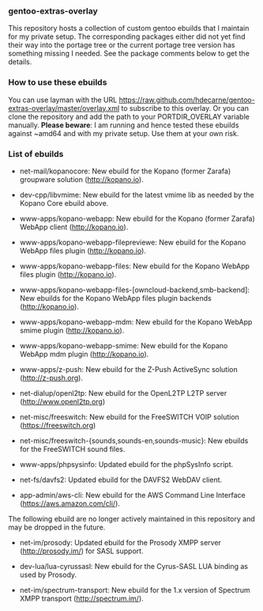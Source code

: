 ### gentoo-extras-overlay
This repository hosts a collection of custom gentoo ebuilds that I maintain for my private setup.
The corresponding packages either did not yet find their way into the portage tree or the current portage tree version has something missing I needed. See the package comments below to get the details.

### How to use these ebuilds
You can use layman with the URL https://raw.github.com/hdecarne/gentoo-extras-overlay/master/overlay.xml to subscribe to this overlay. Or you can clone the repository and add the path to your PORTDIR\_OVERLAY variable manually.
__Please beware__: I am running and hence tested these ebuilds against ~amd64 and with my private setup. Use them at your own risk.

### List of ebuilds

* net-mail/kopanocore: New ebuild for the Kopano (former Zarafa) groupware solution (http://kopano.io).

* dev-cpp/libvmime: New ebuild for the latest vmime lib as needed by the Kopano Core ebuild above.

* www-apps/kopano-webapp: New ebuild for the Kopano (former Zarafa) WebApp client (http://kopano.io).

* www-apps/kopano-webapp-filepreviewe: New ebuild for the Kopano WebApp files plugin (http://kopano.io).

* www-apps/kopano-webapp-files: New ebuild for the Kopano WebApp files plugin (http://kopano.io).

* www-apps/kopano-webapp-files-[owncloud-backend,smb-backend]: New ebuilds for the Kopano WebApp files plugin backends (http://kopano.io).

* www-apps/kopano-webapp-mdm: New ebuild for the Kopano WebApp smime plugin (http://kopano.io).

* www-apps/kopano-webapp-smime: New ebuild for the Kopano WebApp mdm plugin (http://kopano.io).

* www-apps/z-push: New ebuild for the Z-Push ActiveSync solution (http://z-push.org).

* net-dialup/openl2tp: New ebuild for the OpenL2TP L2TP server (http://www.openl2tp.org)

* net-misc/freeswitch: New ebuild for the FreeSWITCH VOIP solution (https://freeswitch.org)

* net-misc/freeswitch-{sounds,sounds-en,sounds-music}: New ebuilds for the FreeSWITCH sound files.

* www-apps/phpsysinfo: Updated ebuild for the phpSysInfo script.

* net-fs/davfs2: Updated ebuild for the DAVFS2 WebDAV client.

* app-admin/aws-cli: New ebuild for the AWS Command Line Interface (https://aws.amazon.com/cli/).

The following ebuild are no longer actively maintained in this repository and may be dropped in the future.

* net-im/prosody: Updated ebuild for the Prosody XMPP server (http://prosody.im/) for SASL support.

* dev-lua/lua-cyrussasl: New ebuild for the Cyrus-SASL LUA binding as used by Prosody.

* net-im/spectrum-transport: New ebuild for the 1.x version of Spectrum XMPP transport (http://spectrum.im/).
